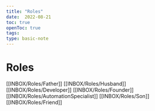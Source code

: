```yaml
---
title: "Roles"
date:  2022-08-21
toc: true
openToc: true
tags: 
type: basic-note
---
```

# Roles
[[INBOX/Roles/Father]]
[[INBOX/Roles/Husband]]
[[INBOX/Roles/Developer]]
[[INBOX/Roles/Founder]]
[[INBOX/Roles/AutomationSpecialist]]
[[INBOX/Roles/Son]]
[[INBOX/Roles/Friend]]



